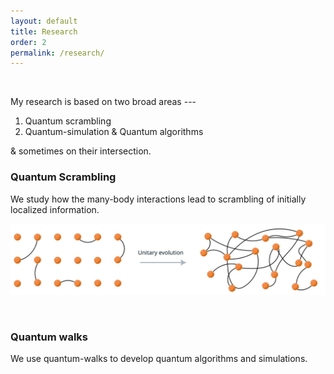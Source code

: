 ```yaml
---
layout: default
title: Research
order: 2
permalink: /research/
---
```


<script src="https://cdn.amcharts.com/lib/5/index.js"></script>
<script src="https://cdn.amcharts.com/lib/5/wc.js"></script>
<script src="https://cdn.amcharts.com/lib/5/themes/Animated.js"></script>
<div id="chartdiv"></div>
<script src="/p5/word cloud.js"></script>

&nbsp;

My research is based on two broad areas ---

1. Quantum scrambling
2. Quantum-simulation & Quantum algorithms

& sometimes on their intersection.

<h3>Quantum Scrambling</h3>

We study how the many-body interactions lead to scrambling of initially localized information.

<img src="/img/scrambling.svg" alt="SVG Image" width="750">

&nbsp;

<h3>Quantum walks</h3>

We use quantum-walks to develop quantum algorithms and simulations.

<!-- Add placeholder for SVG -->

<svg id="svg" height="125" viewBox="0 0 800 125"></svg>

<!-- JavaScript code for loading SVG and animation -->
<script src="/assets/js/qw.js"></script>
